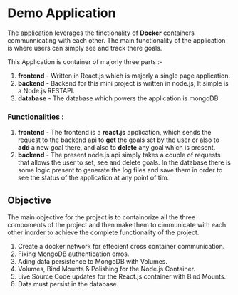 # Demo Application

The application leverages the finctionality of **Docker** containers communnicating with each other. The main functionality of the application is where users can simply see and track there goals.

This Application is container of majorly three parts :- <br>

1. **frontend** - Written in React.js which is majorly a single page application. <br>
2. **backend** - Backend for this mini project is written in node.js, It simple is a Node.js RESTAPI.<br>
3. **database** - The database which powers the application is mongoDB

### Functionalities :

1. **frontend** - The frontend is a **react.js** application, which sends the request to the backend api to **get** the goals set by the user or also to **add** a new goal there, and also to **delete** any goal which is present.
2. **backend** - The present node.js api simply takes a couple of requests that allows the user to set, see and delete goals. In the database there is some logic present to generate the log files and save them in order to see the status of the application at any point of tim.

## Objective

The main objective for the project is to containorize all the three compoments of the project and then make them to cimmunicate with each other inorder to achieve the complete functionality of the project.

1. Create a docker network for effecient cross container communication.
2. Fixing MongoDB authentication erros.
3. Ading data persistence to MongoDB with Volumes.
4. Volumes, Bind Mounts & Polishing for the Node.js Container.
5. Live Source Code updates for the React.js container with Bind Mounts.
6. Data must persist in the database.
